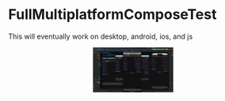 # FullMultiplatformComposeTest
This will eventually work on desktop, android, ios, and js

<p align="center">
    <img src="screenshots/kmm_screenshot.png" width="32%"/>
</p>